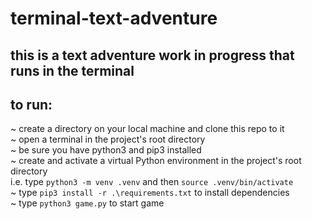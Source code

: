 # terminal-text-adventure
## this is a text adventure work in progress that runs in the terminal

## to run:
~ create a directory on your local machine and clone this repo to it  
~ open a terminal in the project's root directory  
~ be sure you have python3 and pip3 installed  
~ create and activate a virtual Python environment in the project's root directory   
i.e. type ```python3 -m venv .venv``` and then ```source .venv/bin/activate```   
~ type ```pip3 install -r .\requirements.txt``` to install dependencies  
~ type ```python3 game.py``` to start game
